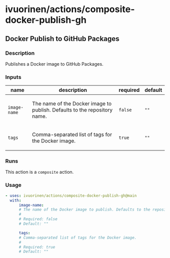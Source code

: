 # ivuorinen/actions/composite-docker-publish-gh

## Docker Publish to GitHub Packages

### Description

Publishes a Docker image to GitHub Packages.

### Inputs

| name         | description                                                                      | required | default |
|--------------|----------------------------------------------------------------------------------|----------|---------|
| `image-name` | <p>The name of the Docker image to publish. Defaults to the repository name.</p> | `false`  | `""`    |
| `tags`       | <p>Comma-separated list of tags for the Docker image.</p>                        | `true`   | `""`    |

### Runs

This action is a `composite` action.

### Usage

```yaml
- uses: ivuorinen/actions/composite-docker-publish-gh@main
  with:
      image-name:
      # The name of the Docker image to publish. Defaults to the repository name.
      #
      # Required: false
      # Default: ""

      tags:
      # Comma-separated list of tags for the Docker image.
      #
      # Required: true
      # Default: ""
```
